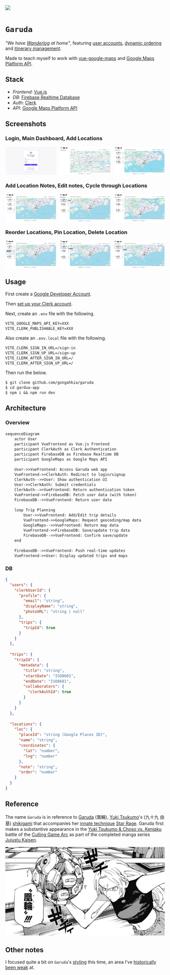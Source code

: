 [![](https://img.shields.io/badge/garuda_1.0.0-passing-green)](https://github.com/gongahkia/garuda/releases/tag/1.0.0) 

# `Garuda`

*"We have [Wanderlog](https://wanderlog.com) at home"*, featuring [user accounts](#login-main-dashboard-add-locations), [dynamic ordering](#reorder-locations-pin-location-delete-location) and [itinerary management](#add-location-notes-edit-notes-cycle-through-locations).

Made to teach myself to work with [vue-google-maps](https://github.com/fawmi/vue-google-maps) and [Google Maps Platform API](https://developers.google.com/maps/documentation/javascript/get-api-key).

## Stack

* *Frontend*: [Vue.js](https://vuejs.org/)
* *DB*: [Firebase Realtime Database](https://firebase.google.com/docs/database)
* *Auth*: [Clerk](https://clerk.com/)
* *API*: [Google Maps Platform API](https://developers.google.com/maps)

## Screenshots

### Login, Main Dashboard, Add Locations

<div style="display: flex; justify-content: space-between;">
  <img src="./asset/reference/1.png" width="32%">
  <img src="./asset/reference/2.png" width="32%">
  <img src="./asset/reference/3.png" width="32%">
</div>

### Add Location Notes, Edit notes, Cycle through Locations

<div style="display: flex; justify-content: space-between;">
  <img src="./asset/reference/4.png" width="32%">
  <img src="./asset/reference/6.png" width="32%">
  <img src="./asset/reference/7.png" width="32%">
</div>

### Reorder Locations, Pin Location, Delete Location

<div style="display: flex; justify-content: space-between;">
  <img src="./asset/reference/5.png" width="32%">
  <img src="./asset/reference/8.png" width="32%">
  <img src="./asset/reference/9.png" width="32%">
</div>

## Usage

First create a [Google Developer Account](https://developers.google.com/).

Then [set up your Clerk account](https://clerk.com/docs/quickstarts/setup-clerk).

Next, create an `.env` file with the following.

```env
VITE_GOOGLE_MAPS_API_KEY=XXX
VITE_CLERK_PUBLISHABLE_KEY=XXX
```

Also create an `.env.local` file with the following.

```env
VITE_CLERK_SIGN_IN_URL=/sign-in
VITE_CLERK_SIGN_UP_URL=/sign-up
VITE_CLERK_AFTER_SIGN_IN_URL=/
VITE_CLERK_AFTER_SIGN_UP_URL=/
```

Then run the below.

```console
$ git clone github.com/gongahkia/garuda
$ cd gardua-app
$ npm i && npm run dev
```

## Architecture

### Overview

```mermaid
sequenceDiagram
    actor User
    participant VueFrontend as Vue.js Frontend
    participant ClerkAuth as Clerk Authentication
    participant FirebaseDB as Firebase Realtime DB
    participant GoogleMaps as Google Maps API

    User->>VueFrontend: Access Garuda web app
    VueFrontend->>ClerkAuth: Redirect to login/signup
    ClerkAuth-->>User: Show authentication UI
    User->>ClerkAuth: Submit credentials
    ClerkAuth-->>VueFrontend: Return authentication token
    VueFrontend->>FirebaseDB: Fetch user data (with token)
    FirebaseDB-->>VueFrontend: Return user data

    loop Trip Planning
        User->>VueFrontend: Add/Edit trip details
        VueFrontend->>GoogleMaps: Request geocoding/map data
        GoogleMaps-->>VueFrontend: Return map data
        VueFrontend->>FirebaseDB: Save/update trip data
        FirebaseDB-->>VueFrontend: Confirm save/update
    end

    FirebaseDB-->>VueFrontend: Push real-time updates
    VueFrontend->>User: Display updated trips and maps
```

### DB

```json
{
  "users": {
    "clerkUserId": {
      "profile": {
        "email": "string",
        "displayName": "string",
        "photoURL": "string | null"
      },
      "trips": {
        "tripId": true
      }
    }
  },
  
  "trips": {
    "tripId": {
      "metadata": {
        "title": "string",
        "startDate": "ISO8601",
        "endDate": "ISO8601",
        "collaborators": {
          "clerkAuthId": true
        }
      }
    }
  },

  "locations": {
    "loc": {
      "placeId": "string (Google Places ID)",
      "name": "string",
      "coordinates": {
        "lat": "number",
        "lng": "number"
      },
      "note": "string",
      "order": "number"
    }
  }
}
```

## Reference

The name `Garuda` is in reference to [Garuda](https://jujutsu-kaisen.fandom.com/wiki/Garuda) (凰輪), 
[Yuki Tsukumo](https://jujutsu-kaisen.fandom.com/wiki/Yuki_Tsukumo)'s (九十九 由基) [shikigami](https://jujutsu-kaisen.fandom.com/wiki/Shikigami) that accompanies her [innate technique](https://jujutsu-kaisen.fandom.com/wiki/Category:Innate_Techniques) [Star Rage](https://jujutsu-kaisen.fandom.com/wiki/Star_Rage). Garuda first makes a substantive appearance in the [Yuki Tsukumo & Choso vs. Kenjaku](https://jujutsu-kaisen.fandom.com/wiki/Yuki_Tsukumo_%26_Choso_vs._Kenjaku) battle of the [Culling Game Arc](https://jujutsu-kaisen.fandom.com/wiki/Culling_Game_Arc) as part of the completed manga series [Jujustu Kaisen](https://jujutsu-kaisen.fandom.com/wiki/Jujutsu_Kaisen_Wiki).

![](./asset/logo/garuda.webp)

## Other notes

I focused quite a bit on `Garuda`'s [styling](#screenshots) this time, an area I've [historically been weak]() at.